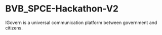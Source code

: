 # BVB_SPCE-Hackathon-V2
IGovern is a universal communication platform between government and citizens. 
